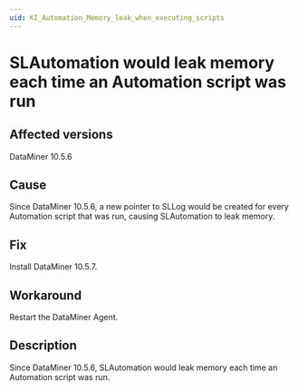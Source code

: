 ```yaml
---
uid: KI_Automation_Memory_leak_when_executing_scripts
---
```


# SLAutomation would leak memory each time an Automation script was run

## Affected versions

DataMiner 10.5.6

## Cause

Since DataMiner 10.5.6<!--RN42572-->, a new pointer to SLLog would be created for every Automation script that was run, causing SLAutomation to leak memory.

## Fix

Install DataMiner 10.5.7<!--RN 43073-->.

## Workaround

Restart the DataMiner Agent.

## Description

Since DataMiner 10.5.6<!--RN42572-->, SLAutomation would leak memory each time an Automation script was run.
